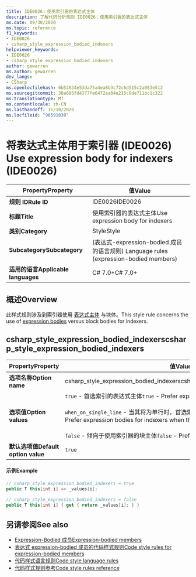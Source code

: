 ```yaml
---
title: IDE0026：使用索引器的表达式主体
description: 了解代码分析规则 IDE0026：使用索引器的表达式主体
ms.date: 09/30/2020
ms.topic: reference
f1_keywords:
- IDE0026
- csharp_style_expression_bodied_indexers
helpviewer_keywords:
- IDE0026
- csharp_style_expression_bodied_indexers
author: gewarren
ms.author: gewarren
dev_langs:
- CSharp
ms.openlocfilehash: 6b52034e53da75a4ea8b3c72c6d515c2a083e512
ms.sourcegitcommit: 30a686fd4377fe6472aa04e215c0de711bc1c322
ms.translationtype: MT
ms.contentlocale: zh-CN
ms.lasthandoff: 11/10/2020
ms.locfileid: "96591030"
---
```

# <a name="use-expression-body-for-indexers-ide0026"></a><span data-ttu-id="a06e0-103">将表达式主体用于索引器 (IDE0026) </span><span class="sxs-lookup"><span data-stu-id="a06e0-103">Use expression body for indexers (IDE0026)</span></span>

|<span data-ttu-id="a06e0-104">Property</span><span class="sxs-lookup"><span data-stu-id="a06e0-104">Property</span></span>|<span data-ttu-id="a06e0-105">值</span><span class="sxs-lookup"><span data-stu-id="a06e0-105">Value</span></span>|
|-|-|
| <span data-ttu-id="a06e0-106">**规则 ID**</span><span class="sxs-lookup"><span data-stu-id="a06e0-106">**Rule ID**</span></span> | <span data-ttu-id="a06e0-107">IDE0026</span><span class="sxs-lookup"><span data-stu-id="a06e0-107">IDE0026</span></span> |
| <span data-ttu-id="a06e0-108">**标题**</span><span class="sxs-lookup"><span data-stu-id="a06e0-108">**Title**</span></span> | <span data-ttu-id="a06e0-109">使用索引器的表达式主体</span><span class="sxs-lookup"><span data-stu-id="a06e0-109">Use expression body for indexers</span></span> |
| <span data-ttu-id="a06e0-110">**类别**</span><span class="sxs-lookup"><span data-stu-id="a06e0-110">**Category**</span></span> | <span data-ttu-id="a06e0-111">Style</span><span class="sxs-lookup"><span data-stu-id="a06e0-111">Style</span></span> |
| <span data-ttu-id="a06e0-112">**Subcategory**</span><span class="sxs-lookup"><span data-stu-id="a06e0-112">**Subcategory**</span></span> | <span data-ttu-id="a06e0-113"> (表达式-expression-bodied 成员的语言规则) </span><span class="sxs-lookup"><span data-stu-id="a06e0-113">Language rules (expression-bodied members)</span></span> |
| <span data-ttu-id="a06e0-114">**适用的语言**</span><span class="sxs-lookup"><span data-stu-id="a06e0-114">**Applicable languages**</span></span> | <span data-ttu-id="a06e0-115">C# 7.0+</span><span class="sxs-lookup"><span data-stu-id="a06e0-115">C# 7.0+</span></span> |

## <a name="overview"></a><span data-ttu-id="a06e0-116">概述</span><span class="sxs-lookup"><span data-stu-id="a06e0-116">Overview</span></span>

<span data-ttu-id="a06e0-117">此样式规则涉及到索引器使用 [表达式主体](../../../csharp/programming-guide/statements-expressions-operators/expression-bodied-members.md) 与块体。</span><span class="sxs-lookup"><span data-stu-id="a06e0-117">This style rule concerns the use of [expression bodies](../../../csharp/programming-guide/statements-expressions-operators/expression-bodied-members.md) versus block bodies for indexers.</span></span>

## <a name="csharp_style_expression_bodied_indexers"></a><span data-ttu-id="a06e0-118">csharp_style_expression_bodied_indexers</span><span class="sxs-lookup"><span data-stu-id="a06e0-118">csharp_style_expression_bodied_indexers</span></span>

|<span data-ttu-id="a06e0-119">Property</span><span class="sxs-lookup"><span data-stu-id="a06e0-119">Property</span></span>|<span data-ttu-id="a06e0-120">值</span><span class="sxs-lookup"><span data-stu-id="a06e0-120">Value</span></span>|
|-|-|
| <span data-ttu-id="a06e0-121">**选项名称**</span><span class="sxs-lookup"><span data-stu-id="a06e0-121">**Option name**</span></span> | <span data-ttu-id="a06e0-122">csharp_style_expression_bodied_indexers</span><span class="sxs-lookup"><span data-stu-id="a06e0-122">csharp_style_expression_bodied_indexers</span></span>
| <span data-ttu-id="a06e0-123">**选项值**</span><span class="sxs-lookup"><span data-stu-id="a06e0-123">**Option values**</span></span> | <span data-ttu-id="a06e0-124">`true` - 首选索引的表达式主体</span><span class="sxs-lookup"><span data-stu-id="a06e0-124">`true` - Prefer expression bodies for indexers</span></span><br /><br /><span data-ttu-id="a06e0-125">`when_on_single_line` - 当其将为单行时，首选索引的表达式主体</span><span class="sxs-lookup"><span data-stu-id="a06e0-125">`when_on_single_line` - Prefer expression bodies for indexers when they will be a single line</span></span><br /><br /><span data-ttu-id="a06e0-126">`false` - 倾向于使用索引器的块主体</span><span class="sxs-lookup"><span data-stu-id="a06e0-126">`false` - Prefer block bodies for indexers</span></span> |
| <span data-ttu-id="a06e0-127">**默认选项值**</span><span class="sxs-lookup"><span data-stu-id="a06e0-127">**Default option value**</span></span> | `true` |

#### <a name="example"></a><span data-ttu-id="a06e0-128">示例</span><span class="sxs-lookup"><span data-stu-id="a06e0-128">Example</span></span>

```csharp
// csharp_style_expression_bodied_indexers = true
public T this[int i] => _values[i];

// csharp_style_expression_bodied_indexers = false
public T this[int i] { get { return _values[i]; } }
```

## <a name="see-also"></a><span data-ttu-id="a06e0-129">另请参阅</span><span class="sxs-lookup"><span data-stu-id="a06e0-129">See also</span></span>

- [<span data-ttu-id="a06e0-130">Expression-Bodied 成员</span><span class="sxs-lookup"><span data-stu-id="a06e0-130">Expression-bodied members</span></span>](../../../csharp/programming-guide/statements-expressions-operators/expression-bodied-members.md)
- [<span data-ttu-id="a06e0-131">表达式 expression-bodied 成员的代码样式规则</span><span class="sxs-lookup"><span data-stu-id="a06e0-131">Code style rules for expression-bodied members</span></span>](expression-bodied-members.md)
- [<span data-ttu-id="a06e0-132">代码样式语言规则</span><span class="sxs-lookup"><span data-stu-id="a06e0-132">Code style language rules</span></span>](language-rules.md)
- [<span data-ttu-id="a06e0-133">代码样式规则参考</span><span class="sxs-lookup"><span data-stu-id="a06e0-133">Code style rules reference</span></span>](index.md)
